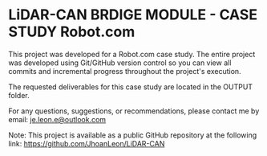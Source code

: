 # LiDAR-CAN BRDIGE MODULE - CASE STUDY Robot.com

This project was developed for a Robot.com case study. The entire project was developed using Git/GitHub version control so you can view all commits and incremental progress throughout the project's execution.

The requested deliverables for this case study are located in the OUTPUT folder.

For any questions, suggestions, or recommendations, please contact me by email: je.leon.e@outlook.com

Note: This project is available as a public GitHub repository at the following link: https://github.com/JhoanLeon/LiDAR-CAN